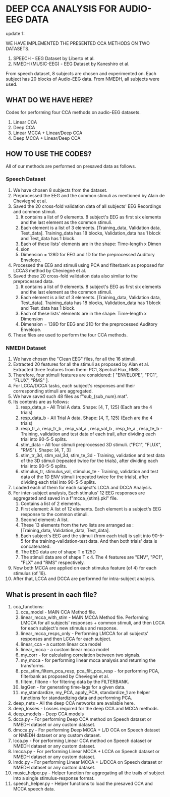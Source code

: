 # DEEP CCA ANALYSIS FOR AUDIO-EEG DATA

update 1:

WE HAVE IMPLEMENTED THE PRESENTED CCA METHODS ON TWO DATASETS.
1. SPEECH            - EEG Dataset by Liberto et al.
2. NMEDH (MUSIC-EEG) - EEG Dataset by Kaneshiro et al.

From speech dataset, 8 subjects are chosen and experimented on. Each subject has 20 blocks of Audio-EEG data.
From NMEDH, all subjects were used.

## WHAT DO WE HAVE HERE?
Codes for performing four CCA methods on audio-EEG datasets.
1. Linear CCA
2. Deep CCA
3. Linear MCCA + Linear/Deep CCA
4. Deep MCCA + Linear/Deep CCA

## HOW TO USE THE CODES?
All of our methods are performed on presaved data as follows.

### Speech Dataset
1. We have chosen 8 subjects from the dataset.
2. Preprocessed the EEG and the common stimuli as mentioned by Alain de Cheviegné et al.
3. Saved the 20 cross-fold validation data of all subjects' EEG Recordings and common stimuli.
   1. It contains a list of 9 elements. 8 subject's EEG as first six elements and the last element as the common stimuli.
   2. Each element is a list of 3 elements. [Training_data, Validation data, Test_data]. Training_data has 18 blocks, Validation_data has 1 block and Test_data has 1 block.
   3. Each of these lists' elements are in the shape: Time-length x Dimen
   4. sion
   5. Dimension = 128D for EEG and 1D for the preprocessed Auditory Envelope.
4. Processed the EEG and stimuli using PCA and filterbank as proposed for LCCA3 method by Cheviegné et al.
5. Saved these 20 cross-fold validation data also similar to the preprocessed data.
   1. It contains a list of 9 elements. 8 subject's EEG as first six elements and the last element as the common stimuli.
   2. Each element is a list of 3 elements. [Training_data, Validation data, Test_data]. Training_data has 18 blocks, Validation_data has 1 block and Test_data has 1 block.
   3. Each of these lists' elements are in the shape: Time-length x Dimension
   4. Dimension = 139D for EEG and 21D for the preprocessed Auditory Envelope.
6. These files are used to perform the four CCA methods.
 
### NMEDH Dataset
1. We have chosen the "Clean EEG" files, for all the 16 stimuli.  
2. Extracted 20 features for all the stimuli as proposed by Alan et al. Extracted three features from them: PC1, Spectral Flux, RMS.
3. Therefore, four stimuli features are considered: [ "ENVELOPE", "PC1", "FLUX", "RMS" ].
4. For LCCA/DCCA tasks, each subject's responses and their corresponding stimuli are aggregated.
5. We have saved such 48 files as f"sub_{sub_num}.mat".
6. Its contents are as follows:
   1. resp_data_a - All Trial A data. Shape: [4, T, 125] (Each are the 4 trials)
   2. resp_data_b - All Trial A data. Shape: [4, T, 125] (Each are the 4 trials)
   3. resp_tr_a, resp_tr_b , resp_val_a , resp_val_b , resp_te_a , resp_te_b - Training, validation and test data of each trail, after dividing each trial into 90-5-5 splits.
   4.  stim_data  - All four stimuli preprocessed 3D stimuli. ("PC1", "FLUX", "RMS"). Shape: [4, T, 3]
   5.  stim_tr_3d, stim_val_3d, stim_te_3d    - Training, validation and test data of the 3D stimuli (repeated twice for the trials), after dividing each trial into 90-5-5 splits.
   6.  stimulus_tr, stimulus_val, stimulus_te - Training, validation and test data of the 1D ENV stimuli (repeated twice for the trials), after dividing each trial into 90-5-5 splits.
7. Loaded each of them for each subject's LCCA and DCCA Analysis.
8. For inter-subject analysis, Each stimulus' 12 EEG responses are aggregated and saved in a f"mcca_{stim}.pkl" file.
   1. Contains a list of 2 elements.
   2. First element: A list of 12 elements. Each element is a subject's EEG response to the common stimuli.
   3. Second element: A list.
   4. These 13 elements from the two lists are arranged as : [Training_data, Validation_data, Test_data].
   5. Each subject's EEG and the stimuli (from each trial) is split into 90-5-5 for the training-validation-test data. And then both trials' data is concatenated.
   6. The EEG data are of shape T x 125D
   7. The stimuli data are of shape T x 4. The 4 features are "ENV", "PC1", "FLX" and "RMS" respectively.
9.  Now both MCCA are applied on each stimulus feature (of 4) for each stimulus (of 16). 
10. After that, LCCA and DCCA are performed for intra-subject analysis.


## What is present in each file?
1. cca_functions: 
   1. cca_model  - MAIN CCA Method file.
   2. linear_mcca_with_stim - MAIN MCCA Method file. Performing LMCCA for all subjects' responses + common stimuli, and then LCCA for each subject's new stimulus and response.
   3. linear_mcca_resps_only - Performing LMCCA for all subjects' responses and then LCCA for each subject.
   4. linear_cca  - a custom linear cca  model
   5. linear_mcca - a custom linear mcca model
   6. my_corr    - for calculating correlation between two signals.
   7. my_mcca    - for performing linear mcca analysis and returning the transforms.
   8. pca_stim_filtem_pca_resp, pca_filt_pca_resp - for performing PCA, filterbank as proposed by Cheviegné et al.
   9. filtem, filtone - for filtering data by the FILTERBANK.
   10. lagGen     - for generating time-lags for a given data.
   11. my_standardize, my_PCA, apply_PCA, standardize_1 are helper functions for standardizing data and performing PCA.
2. deep_nets   - All the deep CCA networks are available here.
3. deep_losses - Losses required for the deep CCA and MCCA methods. 
4. deep_models - Deep CCA models
5. dcca.py  - For performing Deep CCA   method on Speech dataset or NMEDH dataset or any custom dataset.
6. dmcca.py - For performing Deep MCCA   + L/D CCA on Speech dataset or NMEDH dataset or any custom dataset.
7. lcca.py  - For performing Linear CCA method on Speech dataset or NMEDH dataset or any custom dataset.
8. lmcca.py - For performing Linear MCCA + LCCA   on Speech dataset or NMEDH dataset or any custom dataset.
9. lmdc.py  - For performing Linear MCCA + L/DCCA on Speech dataset or NMEDH dataset or any custom dataset.
10. music_helper.py  - Helper function for aggregating all the trails of subject into a single stimulus-response format.
11. speech_helper.py - Helper functions to load the presaved CCA and MCCA speech data.


